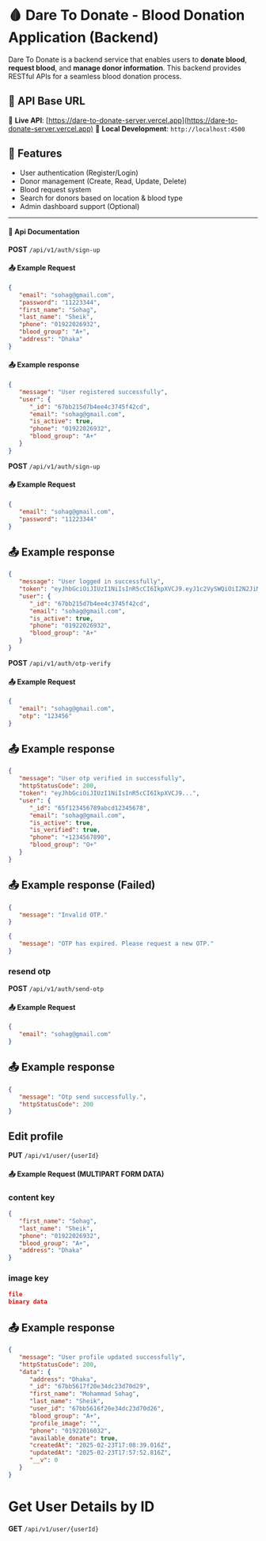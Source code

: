 # 🩸 Dare To Donate - Blood Donation Application (Backend)

Dare To Donate is a backend service that enables users to **donate blood**, **request blood**, and **manage donor information**. This backend provides RESTful APIs for a seamless blood donation process.

## 📖 API Base URL

🔗 **Live API**: [https://dare-to-donate-server.vercel.app](https://dare-to-donate-server.vercel.app)
🔧 **Local Development**: `http://localhost:4500`

## 🚀 Features

-  User authentication (Register/Login)
-  Donor management (Create, Read, Update, Delete)
-  Blood request system
-  Search for donors based on location & blood type
-  Admin dashboard support (Optional)

---

#### 📌 Api Documentation

**POST** `/api/v1/auth/sign-up`

#### 📤 Example Request

```json
{
   "email": "sohag@gmail.com",
   "password": "11223344",
   "first_name": "Sohag",
   "last_name": "Sheik",
   "phone": "01922026932",
   "blood_group": "A+",
   "address": "Dhaka"
}
```

#### 📤 Example response

```json
{
   "message": "User registered successfully",
   "user": {
      "_id": "67bb215d7b4ee4c3745f42cd",
      "email": "sohag@gmail.com",
      "is_active": true,
      "phone": "01922026932",
      "blood_group": "A+"
   }
}
```

**POST** `/api/v1/auth/sign-up`

#### 📤 Example Request

```json
{
   "email": "sohag@gmail.com",
   "password": "11223344"
}
```

## 📤 Example response

```json
{
   "message": "User logged in successfully",
   "token": "eyJhbGciOiJIUzI1NiIsInR5cCI6IkpXVCJ9.eyJ1c2VySWQiOiI2N2JiMjE1ZDdiNGVlNGMzNzQ1ZjQyY2QiLCJlbWFpbCI6InNvaGFnQGdtYWlsLmNvbSIsImlhdCI6MTc0MDMxNzA5NiwiZXhwIjoxNzQwNDAzNDk2fQ.GEYUP28R4_2OK5wsGO0ClSPf-jAsFFuQKqbxP_0Y1Ak",
   "user": {
      "_id": "67bb215d7b4ee4c3745f42cd",
      "email": "sohag@gmail.com",
      "is_active": true,
      "phone": "01922026932",
      "blood_group": "A+"
   }
}
```

**POST** `/api/v1/auth/otp-verify`

#### 📤 Example Request

```json
{
   "email": "sohag@gmail.com",
   "otp": "123456"
}
```

## 📤 Example response

```json
{
   "message": "User otp verified in successfully",
   "httpStatusCode": 200,
   "token": "eyJhbGciOiJIUzI1NiIsInR5cCI6IkpXVCJ9...",
   "user": {
      "_id": "65f123456789abcd12345678",
      "email": "sohag@gmail.com",
      "is_active": true,
      "is_verified": true,
      "phone": "+1234567890",
      "blood_group": "O+"
   }
}
```

## 📤 Example response (Failed)

```json
{
   "message": "Invalid OTP."
}
```

```json
{
   "message": "OTP has expired. Please request a new OTP."
}
```

### resend otp

**POST** `/api/v1/auth/send-otp`

#### 📤 Example Request

```json
{
   "email": "sohag@gmail.com"
}
```

## 📤 Example response

```json
{
   "message": "Otp send successfully.",
   "httpStatusCode": 200
}
```

## Edit profile

**PUT** `/api/v1/user/{userId}`

#### 📤 Example Request (MULTIPART FORM DATA)

### content key

```json
{
   "first_name": "Sohag",
   "last_name": "Sheik",
   "phone": "01922026932",
   "blood_group": "A+",
   "address": "Dhaka"
}
```

### image key

```json
file
binary data
```

## 📤 Example response

```json
{
   "message": "User profile updated successfully",
   "httpStatusCode": 200,
   "data": {
      "address": "Dhaka",
      "_id": "67bb5617f20e34dc23d70d29",
      "first_name": "Mohammad Sohag",
      "last_name": "Sheik",
      "user_id": "67bb5616f20e34dc23d70d26",
      "blood_group": "A+",
      "profile_image": "",
      "phone": "01922016032",
      "available_donate": true,
      "createdAt": "2025-02-23T17:08:39.016Z",
      "updatedAt": "2025-02-23T17:57:52.816Z",
      "__v": 0
   }
}
```

# Get User Details by ID

**GET** `/api/v1/user/{userId}`
